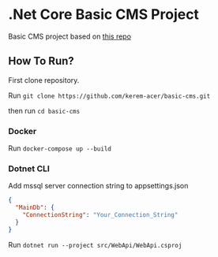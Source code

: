 # .Net Core Basic CMS Project
Basic CMS project based on [this repo](https://github.com/jasontaylordev/CleanArchitecture)

## How To Run?
First clone repository.

Run `git clone https://github.com/kerem-acer/basic-cms.git`

then run `cd basic-cms`


### Docker
Run `docker-compose up --build`

### Dotnet CLI
Add mssql server connection string to appsettings.json

```json
{
  "MainDb": {
    "ConnectionString": "Your_Connection_String"
  }
}
```

Run `dotnet run --project src/WebApi/WebApi.csproj`
